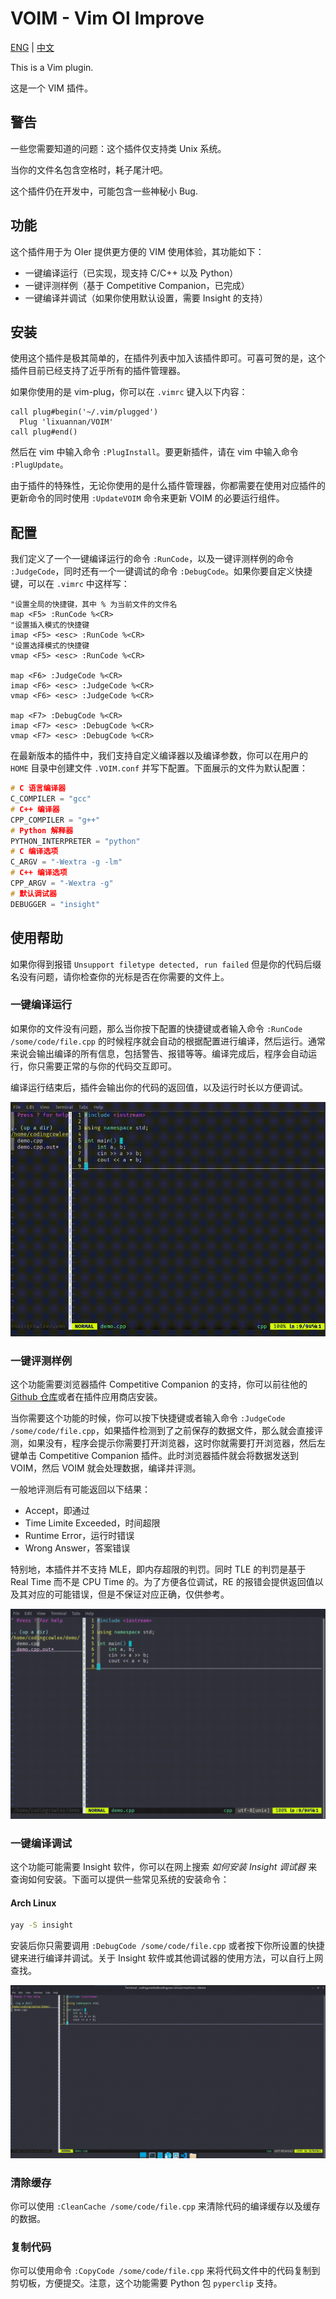 # VOIM - Vim OI Improve

[ENG](./README.md) | [中文](./README_zh.md)

This is a Vim plugin.

这是一个 VIM 插件。

## 警告

一些您需要知道的问题：这个插件仅支持类 Unix 系统。

当你的文件名包含空格时，耗子尾汁吧。

这个插件仍在开发中，可能包含一些神秘小 Bug.

## 功能

这个插件用于为 OIer 提供更方便的 VIM 使用体验，其功能如下：

- 一键编译运行（已实现，现支持 C/C++ 以及 Python）
- 一键评测样例（基于 Competitive Companion，已完成）
- 一键编译并调试（如果你使用默认设置，需要 Insight 的支持）

## 安装

使用这个插件是极其简单的，在插件列表中加入该插件即可。可喜可贺的是，这个插件目前已经支持了近乎所有的插件管理器。

如果你使用的是 vim-plug，你可以在 `.vimrc` 键入以下内容：

```vimrc
call plug#begin('~/.vim/plugged')
  Plug 'lixuannan/VOIM'
call plug#end()
```

然后在 vim 中输入命令 `:PlugInstall`。要更新插件，请在 vim 中输入命令 `:PlugUpdate`。

由于插件的特殊性，无论你使用的是什么插件管理器，你都需要在使用对应插件的更新命令的同时使用 `:UpdateVOIM` 命令来更新 VOIM 的必要运行组件。 

## 配置

我们定义了一个一键编译运行的命令 `:RunCode`，以及一键评测样例的命令 `:JudgeCode`，同时还有一个一键调试的命令 `:DebugCode`。如果你要自定义快捷键，可以在 `.vimrc` 中这样写：

```vimrc
"设置全局的快捷键，其中 % 为当前文件的文件名
map <F5> :RunCode %<CR>
"设置插入模式的快捷键
imap <F5> <esc> :RunCode %<CR>
"设置选择模式的快捷键
vmap <F5> <esc> :RunCode %<CR>

map <F6> :JudgeCode %<CR>
imap <F6> <esc> :JudgeCode %<CR>
vmap <F6> <esc> :JudgeCode %<CR>

map <F7> :DebugCode %<CR>
imap <F7> <esc> :DebugCode %<CR>
vmap <F7> <esc> :DebugCode %<CR>
```

在最新版本的插件中，我们支持自定义编译器以及编译参数，你可以在用户的 `HOME` 目录中创建文件 `.VOIM.conf` 并写下配置。下面展示的文件为默认配置：

```cpp
# C 语言编译器
C_COMPILER = "gcc"
# C++ 编译器
CPP_COMPILER = "g++"
# Python 解释器
PYTHON_INTERPRETER = "python"
# C 编译选项
C_ARGV = "-Wextra -g -lm"
# C++ 编译选项
CPP_ARGV = "-Wextra -g"
# 默认调试器
DEBUGGER = "insight"
```

## 使用帮助

如果你得到报错 `Unsupport filetype detected, run failed` 但是你的代码后缀名没有问题，请你检查你的光标是否在你需要的文件上。

### 一键编译运行

如果你的文件没有问题，那么当你按下配置的快捷键或者输入命令 `:RunCode /some/code/file.cpp` 的时候程序就会自动的根据配置进行编译，然后运行。通常来说会输出编译的所有信息，包括警告、报错等等。编译完成后，程序会自动运行，你只需要正常的与你的代码交互即可。

编译运行结束后，插件会输出你的代码的返回值，以及运行时长以方便调试。

![](./demo/demo-run-code.gif)

### 一键评测样例

这个功能需要浏览器插件 Competitive Companion 的支持，你可以前往他的 [Github 仓库](https://github.com/jmerle/competitive-companion)或者在插件应用商店安装。

当你需要这个功能的时候，你可以按下快捷键或者输入命令 `:JudgeCode /some/code/file.cpp`，如果插件检测到了之前保存的数据文件，那么就会直接评测，如果没有，程序会提示你需要打开浏览器，这时你就需要打开浏览器，然后左键单击 Competitive Companion 插件。此时浏览器插件就会将数据发送到 VOIM，然后 VOIM 就会处理数据，编译并评测。

一般地评测后有可能返回以下结果：

- Accept，即通过
- Time Limite Exceeded，时间超限
- Runtime Error，运行时错误
- Wrong Answer，答案错误

特别地，本插件并不支持 MLE，即内存超限的判罚。同时 TLE 的判罚是基于 Real Time 而不是 CPU Time 的。为了方便各位调试，RE 的报错会提供返回值以及其对应的可能错误，但是不保证对应正确，仅供参考。

![](./demo/demo-judge-code.gif)

### 一键编译调试

这个功能可能需要 Insight 软件，你可以在网上搜索 *如何安装 Insight 调试器* 来查询如何安装。下面可以提供一些常见系统的安装命令：

#### Arch Linux

```bash
yay -S insight
```

安装后你只需要调用 `:DebugCode /some/code/file.cpp` 或者按下你所设置的快捷键来进行编译并调试。关于 Insight 软件或其他调试器的使用方法，可以自行上网查找。

![](./demo/demo-debug-code.gif)

### 清除缓存

你可以使用 `:CleanCache /some/code/file.cpp` 来清除代码的编译缓存以及缓存的数据。

### 复制代码

你可以使用命令 `:CopyCode /some/code/file.cpp` 来将代码文件中的代码复制到剪切板，方便提交。注意，这个功能需要 Python 包 `pyperclip` 支持。
